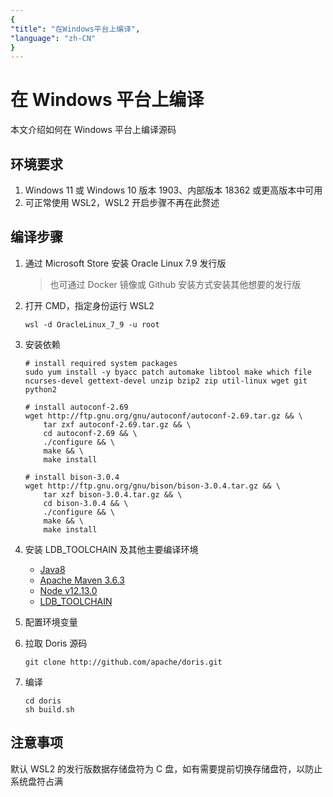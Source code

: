 ```yaml
---
{
"title": "在Windows平台上编译",
"language": "zh-CN"
}
---
```


<!--
Licensed to the Apache Software Foundation (ASF) under one
or more contributor license agreements.  See the NOTICE file
distributed with this work for additional information
regarding copyright ownership.  The ASF licenses this file
to you under the Apache License, Version 2.0 (the
"License"); you may not use this file except in compliance
with the License.  You may obtain a copy of the License at

  http://www.apache.org/licenses/LICENSE-2.0

Unless required by applicable law or agreed to in writing,
software distributed under the License is distributed on an
"AS IS" BASIS, WITHOUT WARRANTIES OR CONDITIONS OF ANY
KIND, either express or implied.  See the License for the
specific language governing permissions and limitations
under the License.
-->

# 在 Windows 平台上编译

本文介绍如何在 Windows 平台上编译源码

## 环境要求

1. Windows 11 或 Windows 10 版本 1903、内部版本 18362 或更高版本中可用
2. 可正常使用 WSL2，WSL2 开启步骤不再在此赘述

## 编译步骤

1. 通过 Microsoft Store 安装 Oracle Linux 7.9 发行版

   > 也可通过 Docker 镜像或 Github 安装方式安装其他想要的发行版

2. 打开 CMD，指定身份运行 WSL2

   ```shell
   wsl -d OracleLinux_7_9 -u root
   ```

3. 安装依赖

   ```shell
   # install required system packages
   sudo yum install -y byacc patch automake libtool make which file ncurses-devel gettext-devel unzip bzip2 zip util-linux wget git python2
   
   # install autoconf-2.69
   wget http://ftp.gnu.org/gnu/autoconf/autoconf-2.69.tar.gz && \
       tar zxf autoconf-2.69.tar.gz && \
       cd autoconf-2.69 && \
       ./configure && \
       make && \
       make install
   
   # install bison-3.0.4
   wget http://ftp.gnu.org/gnu/bison/bison-3.0.4.tar.gz && \
       tar xzf bison-3.0.4.tar.gz && \
       cd bison-3.0.4 && \
       ./configure && \
       make && \
       make install
   ```

4. 安装 LDB_TOOLCHAIN 及其他主要编译环境

    - [Java8](https://doris-thirdparty-repo.bj.bcebos.com/thirdparty/jdk-8u131-linux-x64.tar.gz)
    - [Apache Maven 3.6.3](https://doris-thirdparty-repo.bj.bcebos.com/thirdparty/apache-maven-3.6.3-bin.tar.gz)
    - [Node v12.13.0](https://doris-thirdparty-repo.bj.bcebos.com/thirdparty/node-v12.13.0-linux-x64.tar.gz)
    - [LDB_TOOLCHAIN](https://github.com/amosbird/ldb_toolchain_gen/releases/download/v0.17/ldb_toolchain_gen.sh)

5. 配置环境变量

6. 拉取 Doris 源码

   ```
   git clone http://github.com/apache/doris.git
   ```

7. 编译

   ```
   cd doris
   sh build.sh
   ```
## 注意事项

默认 WSL2 的发行版数据存储盘符为 C 盘，如有需要提前切换存储盘符，以防止系统盘符占满
